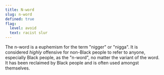 ```yaml
---
title: N-word
slug: n-word
defined: true
flag:
  level: avoid
  text: racist slur
---
```

The n-word is a euphemism for the term "nigger" or "nigga". It is considered _highly_ offensive for non-Black people to refer to anyone, especially Black people, as the "n-word", no matter the variant of the word. It has been reclaimed by Black people and is often used amongst themselves.


